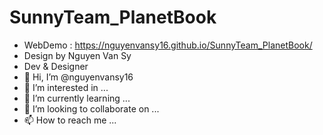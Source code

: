 # SunnyTeam_PlanetBook
- WebDemo : https://nguyenvansy16.github.io/SunnyTeam_PlanetBook/
- Design by Nguyen Van Sy
- Dev & Designer
- 👋 Hi, I’m @nguyenvansy16
- 👀 I’m interested in ...
- 🌱 I’m currently learning ...
- 💞️ I’m looking to collaborate on ...
- 📫 How to reach me ...

<!---
nguyenvansy16/nguyenvansy16 is a ✨ special ✨ repository because its `README.md` (this file) appears on your GitHub profile.
You can click the Preview link to take a look at your changes.
--->
